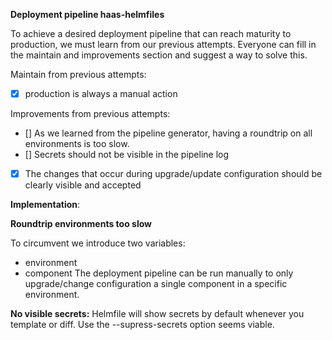 **Deployment pipeline haas-helmfiles**

To achieve a desired deployment pipeline that can reach maturity to production, we must learn from our previous attempts. Everyone can fill in
the maintain and improvements section and suggest a way to solve this. 

Maintain from previous attempts:
- [x] production is always a manual action

Improvements from previous attempts:
- [] As we learned from the pipeline generator, having a roundtrip on all environments is too slow. 
- [] Secrets should not be visible in the pipeline log
- [x] The changes that occur during upgrade/update configuration should be clearly visible and accepted

**Implementation**:

**Roundtrip environments too slow**

To circumvent we introduce two variables:
- environment
- component
The deployment pipeline can be run manually to only upgrade/change configuration a single component in a specific environment.

**No visible secrets:**
Helmfile will show secrets by default whenever you template or diff. Use the --supress-secrets option seems viable.
